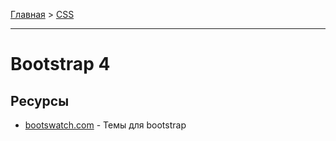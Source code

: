 [Главная](../README.md#readme) > [CSS](./README_CSS.md#readme)

***

# Bootstrap 4

## Ресурсы

* [bootswatch.com](https://bootswatch.com/) - Темы для bootstrap